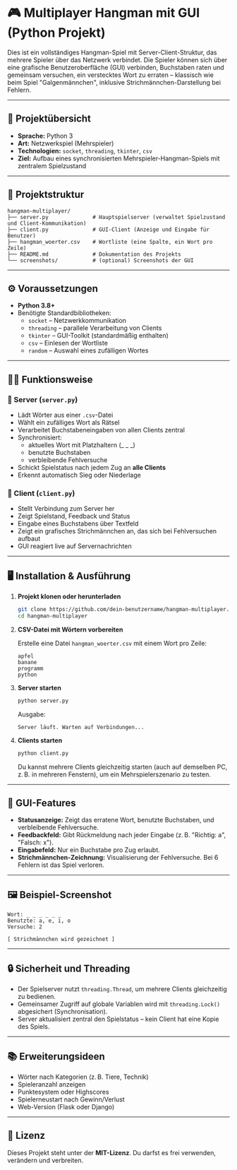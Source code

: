 

# 🎮 Multiplayer Hangman mit GUI (Python Projekt)

Dies ist ein vollständiges Hangman-Spiel mit Server-Client-Struktur, das mehrere Spieler über das Netzwerk verbindet. Die Spieler können sich über eine grafische Benutzeroberfläche (GUI) verbinden, Buchstaben raten und gemeinsam versuchen, ein verstecktes Wort zu erraten – klassisch wie beim Spiel "Galgenmännchen", inklusive Strichmännchen-Darstellung bei Fehlern.

---

## 📌 Projektübersicht

- **Sprache:** Python 3
- **Art:** Netzwerkspiel (Mehrspieler)
- **Technologien:** `socket`, `threading`, `tkinter`, `csv`
- **Ziel:** Aufbau eines synchronisierten Mehrspieler-Hangman-Spiels mit zentralem Spielzustand

---

## 📁 Projektstruktur

```
hangman-multiplayer/
├── server.py              # Hauptspielserver (verwaltet Spielzustand und Client-Kommunikation)
├── client.py              # GUI-Client (Anzeige und Eingabe für Benutzer)
├── hangman_woerter.csv    # Wortliste (eine Spalte, ein Wort pro Zeile)
├── README.md              # Dokumentation des Projekts
└── screenshots/           # (optional) Screenshots der GUI
```

---

## ⚙️ Voraussetzungen

- **Python 3.8+**
- Benötigte Standardbibliotheken:
  - `socket` – Netzwerkkommunikation
  - `threading` – parallele Verarbeitung von Clients
  - `tkinter` – GUI-Toolkit (standardmäßig enthalten)
  - `csv` – Einlesen der Wortliste
  - `random` – Auswahl eines zufälligen Wortes

---

## 🧑‍🏫 Funktionsweise

### 🔹 Server (`server.py`)
- Lädt Wörter aus einer `.csv`-Datei
- Wählt ein zufälliges Wort als Rätsel
- Verarbeitet Buchstabeneingaben von allen Clients zentral
- Synchronisiert:
  - aktuelles Wort mit Platzhaltern (_ _ _)
  - benutzte Buchstaben
  - verbleibende Fehlversuche
- Schickt Spielstatus nach jedem Zug an **alle Clients**
- Erkennt automatisch Sieg oder Niederlage

### 🔹 Client (`client.py`)
- Stellt Verbindung zum Server her
- Zeigt Spielstand, Feedback und Status
- Eingabe eines Buchstabens über Textfeld
- Zeigt ein grafisches Strichmännchen an, das sich bei Fehlversuchen aufbaut
- GUI reagiert live auf Servernachrichten

---

## 🖥️ Installation & Ausführung

1. **Projekt klonen oder herunterladen**

   ```bash
   git clone https://github.com/dein-benutzername/hangman-multiplayer.git
   cd hangman-multiplayer
   ```

2. **CSV-Datei mit Wörtern vorbereiten**

   Erstelle eine Datei `hangman_woerter.csv` mit einem Wort pro Zeile:

   ```csv
   apfel
   banane
   programm
   python
   ```

3. **Server starten**

   ```bash
   python server.py
   ```

   Ausgabe:
   ```
   Server läuft. Warten auf Verbindungen...
   ```

4. **Clients starten**

   ```bash
   python client.py
   ```

   Du kannst mehrere Clients gleichzeitig starten (auch auf demselben PC, z. B. in mehreren Fenstern), um ein Mehrspielerszenario zu testen.

---

## 🎨 GUI-Features

- **Statusanzeige:** Zeigt das erratene Wort, benutzte Buchstaben, und verbleibende Fehlversuche.
- **Feedbackfeld:** Gibt Rückmeldung nach jeder Eingabe (z. B. "Richtig: a", "Falsch: x").
- **Eingabefeld:** Nur ein Buchstabe pro Zug erlaubt.
- **Strichmännchen-Zeichnung:** Visualisierung der Fehlversuche. Bei 6 Fehlern ist das Spiel verloren.

---

## 🖼️ Beispiel-Screenshot


```text
Wort: _ _ _ _ _ _
Benutzte: a, e, i, o
Versuche: 2

[ Strichmännchen wird gezeichnet ]
```

---

## 🔒 Sicherheit und Threading

- Der Spielserver nutzt `threading.Thread`, um mehrere Clients gleichzeitig zu bedienen.
- Gemeinsamer Zugriff auf globale Variablen wird mit `threading.Lock()` abgesichert (Synchronisation).
- Server aktualisiert zentral den Spielstatus – kein Client hat eine Kopie des Spiels.

---

## 📚 Erweiterungsideen

- Wörter nach Kategorien (z. B. Tiere, Technik)
- Spieleranzahl anzeigen
- Punktesystem oder Highscores
- Spielerneustart nach Gewinn/Verlust
- Web-Version (Flask oder Django)

---

## 📄 Lizenz

Dieses Projekt steht unter der **MIT-Lizenz**. Du darfst es frei verwenden, verändern und verbreiten.
